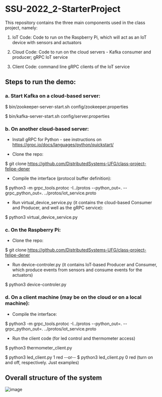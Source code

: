 # SSU-2022_2-StarterProject

This repository contains the three main components used in the class project, namely:

1. IoT Code: Code to run on the Raspberry Pi, which will act as an IoT device with sensors and actuators

2. Cloud Code: Code to run on the cloud servers - Kafka consumer and producer; gRPC IoT service

3. Client Code: command line gRPC clients of the IoT service

## Steps to run the demo:

### a. Start Kafka on a cloud-based server:

$ bin/zookeeper-server-start.sh config/zookeeper.properties

$ bin/kafka-server-start.sh config/server.properties


### b. On another cloud-based server:

- Install gRPC for Python - see instructions on https://grpc.io/docs/languages/python/quickstart/

- Clone the repo: 

$ git clone https://github.com/DistributedSystems-UFG/class-project-felipe-dener
- Compile the interface (protocol buffer definition):

$ python3 -m grpc_tools.protoc -I../protos --python_out=. --grpc_python_out=. ../protos/iot_service.proto

- Run virtual_device_service.py (it contains the cloud-based Consumer and Producer, and well as the gRPC service):

$ python3 virtual_device_service.py

### c. On the Raspberry Pi:

- Clone the repo:

$ git clone https://github.com/DistributedSystems-UFG/class-project-felipe-dener

- Run device-controler.py (it contains IoT-based Producer and Consumer, which produce events from sensors and consume events for the actuators)

$ python3 device-controler.py

### d. On a client machine (may be on the cloud or on a local machine):

- Compile the interface:

$ python3 -m grpc_tools.protoc -I../protos --python_out=. --grpc_python_out=. ../protos/iot_service.proto

- Run the client code (for led control and thermometer access)

$ python3 thermometer_client.py

$ python3 led_client.py 1 red  --or-- $ python3 led_client.py 0 red (turn on and off, respectively. Just examples)

## Overall structure of the system

![image](https://user-images.githubusercontent.com/13460193/204534405-b17b1abb-77e1-479a-8171-807dc610ee5d.png)
